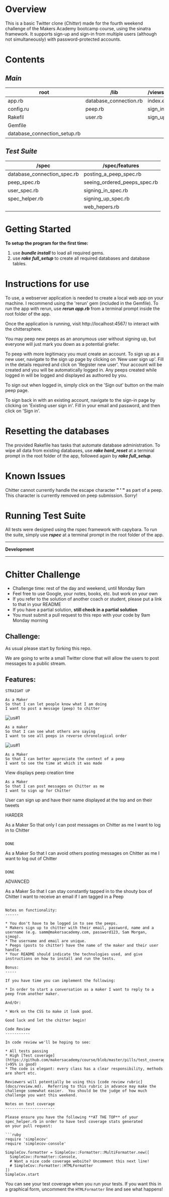 **Overview**
===================

This is a basic Twitter clone (*Chitter*) made for the fourth weekend challenge of the Makers Academy bootcamp course, using the sinatra framework. It supports sign-up and sign-in from multiple users (although not simultaneously) with password-protected accounts.

**Contents**
===================

*Main*
------
| root | /lib | /views/chitter|
|--|--|--|
|app.rb|database_connection.rb|index.erb|
|config.ru|peep.rb|sign_in.erb|
|Rakefil|user.rb|sign_up.erb|
|Gemfile| | |
|database_connection_setup.rb| | | |

*Test Suite*
------
| /spec | /spec/features |
|--|--|
|database_connection_spec.rb|posting_a_peep_spec.rb|
|peep_spec.rb|seeing_ordered_peeps_spec.rb|
|user_spec.rb|signing_in_spec.rb|
|spec_helper.rb|signing_up_spec.rb|
| |web_hepers.rb|

**Getting Started**
===================

****To setup the program for the first time:****

1. use ***bundle install*** to load all required gems.
2. use ***rake full_setup*** to create all required databases and database tables.

**Instructions for use**
========================

To use, a webserver application is needed to create a local web app on your machine. I recommend using the 'rerun' gem (included in the Gemfile). To run the app with rerun, use ***rerun app.rb*** from a terminal prompt inside the root folder of the app.

Once the application is running, visit http://localhost:4567/ to interact with the chittersphere.

You may peep new peeps as an anonymous user without signing up, but everyone will just mark you down as a potential griefer.

To peep with more legitimacy you must create an account. To sign up as a new user, navigate to the sign up page by clicking on 'New user sign up'. Fill in the details required and click on 'Register new user'. Your account will be created and you will be automatically logged in. Any peeps created while logged in will be logged and displayed as authored by you.

To sign out when logged in, simply click on the 'Sign out' button on the main peep page.

To sign back in with an existing account, navigate to the sign-in page by clicking on 'Existing user sign in'. Fill in your email and password, and then click on 'Sign in'.

**Resetting the databases**
===========================

The provided Rakefile has tasks that automate database administration. To wipe all data from existing databases, use ***rake hard_reset*** at a terminal prompt in the root folder of the app,  followed again by ***rake full_setup***.

**Known Issues**
================

Chitter cannot currently handle the escape character **" ' "** as part of a peep. This character is currently removed on peep submission. Sorry!

**Running Test Suite**
======================

All tests were designed using the rspec framework with capybara. To run the suite, simply use ***rspec*** at a terminal prompt in the root folder of the app.

----------------------------------------
****Development****

----------------------------------------

Chitter Challenge
=================

* Challenge time: rest of the day and weekend, until Monday 9am
* Feel free to use Google, your notes, books, etc. but work on your own
* If you refer to the solution of another coach or student, please put a link to that in your README
* If you have a partial solution, **still check in a partial solution**
* You must submit a pull request to this repo with your code by 9am Monday morning

Challenge:
-------

As usual please start by forking this repo.

We are going to write a small Twitter clone that will allow the users to post messages to a public stream.

Features:
-------

```
STRAIGHT UP

As a Maker
So that I can let people know what I am doing  
I want to post a message (peep) to chitter
```
![us#1](chitterUS_1.png)

```
As a maker
So that I can see what others are saying  
I want to see all peeps in reverse chronological order
```
![us#1](chitterUS_2.png)

```
As a Maker
So that I can better appreciate the context of a peep
I want to see the time at which it was made
```

View displays peep creation time

```
As a Maker
So that I can post messages on Chitter as me
I want to sign up for Chitter
```

User can sign up and have their name displayed at the top and on their tweets

HARDER

As a Maker
So that only I can post messages on Chitter as me
I want to log in to Chitter
```

DONE

```
As a Maker
So that I can avoid others posting messages on Chitter as me
I want to log out of Chitter
```

DONE

```
ADVANCED

As a Maker
So that I can stay constantly tapped in to the shouty box of Chitter
I want to receive an email if I am tagged in a Peep
```

Notes on functionality:
------

* You don't have to be logged in to see the peeps.
* Makers sign up to chitter with their email, password, name and a username (e.g. samm@makersacademy.com, password123, Sam Morgan, sjmog).
* The username and email are unique.
* Peeps (posts to chitter) have the name of the maker and their user handle.
* Your README should indicate the technologies used, and give instructions on how to install and run the tests.

Bonus:
-----

If you have time you can implement the following:

* In order to start a conversation as a maker I want to reply to a peep from another maker.

And/Or:

* Work on the CSS to make it look good.

Good luck and let the chitter begin!

Code Review
-----------

In code review we'll be hoping to see:

* All tests passing
* High [Test coverage](https://github.com/makersacademy/course/blob/master/pills/test_coverage.md) (>95% is good)
* The code is elegant: every class has a clear responsibility, methods are short etc.

Reviewers will potentially be using this [code review rubric](docs/review.md).  Referring to this rubric in advance may make the challenge somewhat easier.  You should be the judge of how much challenge you want this weekend.

Notes on test coverage
----------------------

Please ensure you have the following **AT THE TOP** of your spec_helper.rb in order to have test coverage stats generated
on your pull request:

```ruby
require 'simplecov'
require 'simplecov-console'

SimpleCov.formatter = SimpleCov::Formatter::MultiFormatter.new([
  SimpleCov::Formatter::Console,
  # Want a nice code coverage website? Uncomment this next line!
  # SimpleCov::Formatter::HTMLFormatter
])
SimpleCov.start
```

You can see your test coverage when you run your tests. If you want this in a graphical form, uncomment the `HTMLFormatter` line and see what happens!
